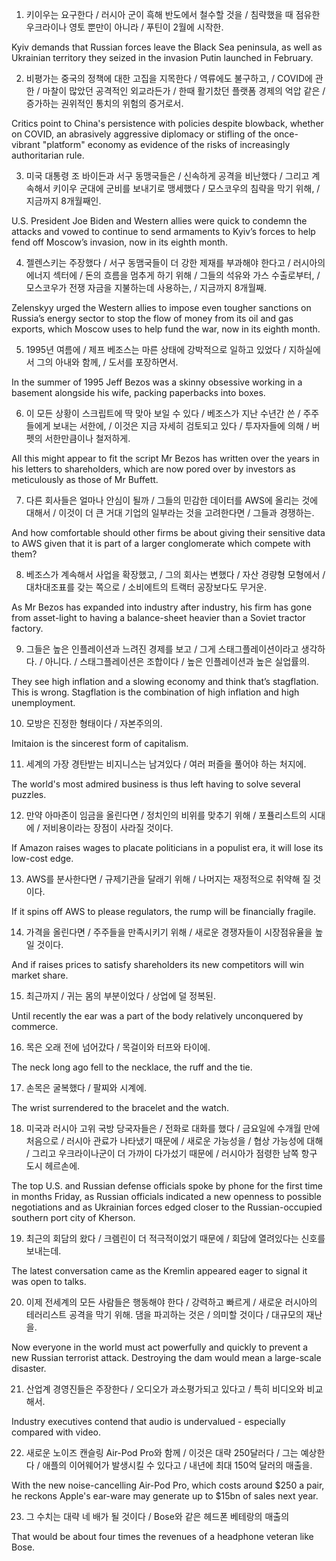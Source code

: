 1. 키이우는 요구한다 / 러시아 군이 흑해 반도에서 철수할 것을 / 침략했을 때 점유한 우크라이나 영토 뿐만이 아니라 / 푸틴이 2월에 시작한.

Kyiv demands that Russian forces leave the Black Sea peninsula, as well as Ukrainian territory they seized in the invasion Putin launched in February.

2. 비평가는 중국의 정책에 대한 고집을 지목한다 / 역류에도 불구하고, / COVID에 관한 / 마찰이 많았던 공격적인 외교라든가 / 한때 활기찼던 플랫폼 경제의 억압 같은 / 증가하는 권위적인 통치의 위험의 증거로서.

Critics point to China's persistence with policies despite blowback, whether on COVID, an abrasively aggressive diplomacy or stifling of the once-vibrant "platform" economy as evidence of the risks of increasingly authoritarian rule.

3. 미국 대통령 조 바이든과 서구 동맹국들은 / 신속하게 공격을 비난했다 / 그리고 계속해서 키이우 군대에 군비를 보내기로 맹세했다 / 모스코우의 침략을 막기 위해, / 지금까지 8개월째인.

U.S. President Joe Biden and Western allies were quick to condemn the attacks and vowed to continue to send armaments to Kyiv’s forces to help fend off Moscow’s invasion, now in its eighth month.

4. 젤렌스키는 주장했다 / 서구 동맴국들이 더 강한 제재를 부과해야 한다고 / 러시아의 에너지 섹터에 / 돈의 흐름을 멈추게 하기 위해 / 그들의 석유와 가스 수출로부터, / 모스코우가 전쟁 자금을 지불하는데 사용하는, / 지금까지 8개월째.

Zelenskyy urged the Western allies to impose even tougher sanctions on Russia’s energy sector to stop the flow of money from its oil and gas exports, which Moscow uses to help fund the war, now in its eighth month.

5. 1995년 여름에 / 제프 베조스는 마른 상태에 강박적으로 일하고 있었다 / 지하실에서 그의 아내와 함께, / 도서를 포장하면서.

In the summer of 1995 Jeff Bezos was a skinny obsessive working in a basement alongside his wife, packing paperbacks into boxes.

6. 이 모든 상황이 스크립트에 딱 맞아 보일 수 있다 / 베조스가 지난 수년간 쓴 / 주주들에게 보내는 서한에, / 이것은 지금 자세히 검토되고 있다 / 투자자들에 의해 / 버펫의 서한만큼이나 철저하게. 

All this might appear to fit the script Mr Bezos has written over the years in his letters to shareholders, which are now pored over by investors as meticulously as those of Mr Buffett.

7. 다른 회사들은 얼마나 안심이 될까 / 그들의 민감한 데이터를 AWS에 올리는 것에 대해서 / 이것이 더 큰 거대 기업의 일부라는 것을 고려한다면 / 그들과 경쟁하는.

And how comfortable should other firms be about giving their sensitive data to AWS given that it is part of a larger conglomerate which compete with them?

8. 베조스가 계속해서 사업을 확장했고, / 그의 회사는 변했다 / 자산 경량형 모형에서 / 대차대조표를 갖는 쪽으로 / 소비에트의 트랙터 공장보다도 무거운.

As Mr Bezos has expanded into industry after industry, his firm has gone from asset-light to having a balance-sheet  heavier than a Soviet tractor factory.

9. 그들은 높은 인플레이션과 느려진 경제를 보고 / 그게 스태그플레이션이라고 생각하다. / 아니다. / 스태그플레이션은 조합이다 / 높은 인플레이션과 높은 실업률의.

They see high inflation and a slowing economy and think that’s stagflation. This is wrong. Stagflation is the combination of high inflation and high unemployment.

10. 모방은 진정한 형태이다 / 자본주의의.

Imitaion is the sincerest form of capitalism.

11. 세계의 가장 경탄받는 비지니스는 남겨있다 / 여러 퍼즐을 풀어야 하는 처지에.

The world's most admired business is thus left having to solve several puzzles.

12. 만약 아마존이 임금을 올린다면 / 정치인의 비위를 맞추기 위해 / 포퓰리스트의 시대에 / 저비용이라는 장점이 사라질 것이다.

If Amazon raises wages to placate politicians in a populist era, it will lose its low-cost edge.

13. AWS를 분사한다면 / 규제기관을 달래기 위해 / 나머지는 재정적으로 취약해 질 것이다.

If it spins off AWS to please regulators, the rump will be financially fragile.

14. 가격을 올린다면 / 주주들을 만족시키기 위해 / 새로운 경쟁자들이 시장점유율을 높일 것이다.

And if raises prices to satisfy shareholders its new competitors will win market share.

15. 최근까지 / 귀는 몸의 부분이었다 / 상업에 덜 정복된.

Until recently the ear was a part of the body relatively unconquered by commerce.

16. 목은 오래 전에 넘어갔다 / 목걸이와 터프와 타이에.

The neck long ago fell to the necklace, the ruff and the tie.

17. 손목은 굴복했다 / 팔찌와 시계에.

The wrist surrendered to the bracelet and the watch.

18. 미국과 러시아 고위 국방 당국자들은 / 전화로 대화를 했다 / 금요일에 수개월 만에 처음으로 / 러시아 관료가 나타냈기 때문에 / 새로운 가능성을 / 협상 가능성에 대해 / 그리고 우크라이나군이 더 가까이 다가섰기 때문에 / 러시아가 점령한 남쪽 항구 도시 헤르손에.

The top U.S. and Russian defense officials spoke by phone for the first time in months Friday, as Russian officials indicated a new openness to possible negotiations and as Ukrainian forces edged closer to the Russian-occupied southern port city of Kherson.

19. 최근의 회담의 왔다 / 크렘린이 더 적극적이었기 때문에 / 회담에 열려있다는 신호를 보내는데.

The latest conversation came as the Kremlin appeared eager to signal it was open to talks.

20. 이제 전세계의 모든 사람들은 행동해야 한다 / 강력하고 빠르게 / 새로운 러시아의 테러리스트 공격을 막기 위해. 댐을 파괴하는 것은 / 의미할 것이다 / 대규모의 재난을.

Now everyone in the world must act powerfully and quickly to prevent a new Russian terrorist attack. Destroying the dam would mean a large-scale disaster.

21. 산업계 경영진들은 주장한다 / 오디오가 과소평가되고 있다고 / 특히 비디오와 비교해서.

Industry executives contend that audio is undervalued - especially compared with video.

22. 새로운 노이즈 캔슬링 Air-Pod Pro와 함께 / 이것은 대략 250달러다 / 그는 예상한다 / 애플의 이어웨어가 발생시킬 수 있다고 / 내년에 최대 150억 달러의 매출을.

With the new noise-cancelling Air-Pod Pro, which costs around $250 a pair, he reckons Apple's ear-ware may generate up to $15bn of sales next year.

23. 그 수치는 대략 네 배가 될 것이다 / Bose와 같은 헤드폰 베테랑의 매출의

That would be about four times the revenues of a headphone veteran like Bose.

